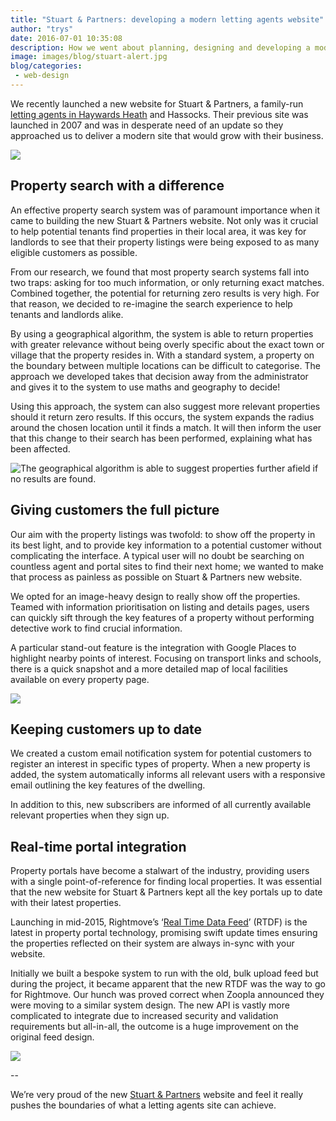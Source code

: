 ```yaml
---
title: "Stuart & Partners: developing a modern letting agents website"
author: "trys"
date: 2016-07-01 10:35:08
description: How we went about planning, designing and developing a modern letting agents website.
image: images/blog/stuart-alert.jpg
blog/categories: 
 - web-design
---
```


We recently launched a new website for Stuart &amp; Partners, a family-run [letting agents in Haywards Heath](http://www.stuartandpartners.co.uk/letting-agents-in-haywards-heath) and Hassocks. Their previous site was launched in 2007 and was in desperate need of an update so they approached us to deliver a modern site that would grow with their business.

![](images/blog/stuart-home-top-1024x614.jpg)

## <b>Property search with a difference
</b>

An effective property search system was of paramount importance when it came to building the new Stuart &amp; Partners website. Not only was it crucial to help potential tenants find properties in their local area, it was key for landlords to see that their property listings were being exposed to as many eligible customers as possible.

From our research, we found that most property search systems fall into two traps: asking for too much information, or only returning exact matches. Combined together, the potential for returning zero results is very high. For that reason, we decided to re-imagine the search experience to help tenants and landlords alike.

By using a geographical algorithm, the system is able to return properties with greater relevance without being overly specific about the exact town or village that the property resides in. With a standard system, a property on the boundary between multiple locations can be difficult to categorise. The approach we developed takes that decision away from the administrator and gives it to the system to use maths and geography to decide!

Using this approach, the system can also suggest more relevant properties should it return zero results. If this occurs, the system expands the radius around the chosen location until it finds a match. It will then inform the user that this change to their search has been performed, explaining what has been affected.

![](images/blog/stuart-alert-1024x614.jpg "The geographical algorithm is able to suggest properties further afield if no results are found.")

## <b>Giving customers the full picture</b>

Our aim with the property listings was twofold: to show off the property in its best light, and to provide key information to a potential customer without complicating the interface. A typical user will no doubt be searching on countless agent and portal sites to find their next home; we wanted to make that process as painless as possible on Stuart &amp; Partners new website.

We opted for an image-heavy design to really show off the properties. Teamed with information prioritisation on listing and details pages, users can quickly sift through the key features of a property without performing detective work to find crucial information.

A particular stand-out feature is the integration with Google Places to highlight nearby points of interest. Focusing on transport links and schools, there is a quick snapshot and a more detailed map of local facilities available on every property page.

![](images/blog/stuart-property-1024x614.jpg)

## <b>Keeping customers up to date</b>

We created a custom email notification system for potential customers to register an interest in specific types of property. When a new property is added, the system automatically informs all relevant users with a responsive email outlining the key features of the dwelling.

In addition to this, new subscribers are informed of all currently available relevant properties when they sign up.

## <b>Real-time portal integration</b>

Property portals have become a stalwart of the industry, providing users with a single point-of-reference for finding local properties. It was essential that the new website for Stuart &amp; Partners kept all the key portals up to date with their latest properties.

Launching in mid-2015, Rightmove’s ‘[Real Time Data Feed](http://www.rightmove.co.uk/news/articles/pro/get-real-time-results-with-real-time-data-feed-2)’ (RTDF) is the latest in property portal technology, promising swift update times ensuring the properties reflected on their system are always in-sync with your website.

Initially we built a bespoke system to run with the old, bulk upload feed but during the project, it became apparent that the new RTDF was the way to go for Rightmove. Our hunch was proved correct when Zoopla announced they were moving to a similar system design. The new API is vastly more complicated to integrate due to increased security and validation requirements but all-in-all, the outcome is a huge improvement on the original feed design.

![](images/blog/stuart-home-1024x614.jpg)

--

We’re very proud of the new [Stuart &amp; Partners](http://www.stuartandpartners.co.uk/) website and feel it really pushes the boundaries of what a letting agents site can achieve.


